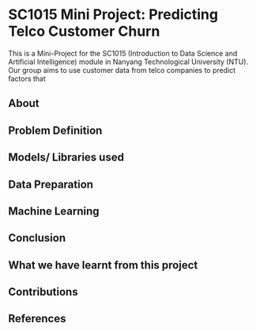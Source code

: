 # SC1015 Mini Project: Predicting Telco Customer Churn

This is a Mini-Project for the SC1015 (Introduction to Data Science and Artificial Intelligence) module in Nanyang Technological University (NTU). Our group aims to use customer data from telco companies to predict factors that 

## About 

## Problem Definition 

## Models/ Libraries used

## Data Preparation

## Machine Learning

## Conclusion

## What we have learnt from this project 

## Contributions

## References 

